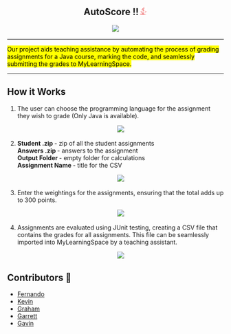 <h2 align="center"> AutoScore !!<img src="https://github.com/devicons/devicon/blob/master/icons/java/java-plain.svg" alt="java" width="20" height="20"/></h2>

<p align="center"><img height="250px" src="https://github.com/kevinyejoonlee/AutoScore/assets/73869929/a542f062-821b-49c8-ad2d-408c1496b907"/></p>
<hr>
<p><mark>Our project aids teaching assistance by automating the process of grading assignments for a Java course, marking the code, and seamlessly submitting the grades to MyLearningSpace.</mark></p>
<hr>


## How it Works 
<ol>
    <li>The user can choose the programming language for the assignment they wish to grade (Only Java is available). 
        <p align="center"> 
        <img height="250px" src="https://github.com/kevinyejoonlee/AutoScore/assets/73869929/85bb85ed-cf8f-4476-b79f-519b17957f8e"/>
    </p>
    </li>
    <li>
        <strong>Student .zip </strong>- zip of all the student assignments<br>
        <strong>Answers .zip </strong>- answers to the assignment<br>
        <strong>Output Folder </strong>- empty folder for calculations<br>
        <strong>Assignment Name </strong>- title for the CSV<br>
        <p align="center"> 
            <img height="250px" src="https://github.com/kevinyejoonlee/AutoScore/assets/73869929/41078f55-be0b-4bb0-bb1c-0d196d5402a6"/>
        </p>
    </li>
    <li> Enter the weightings for the assignments, ensuring that the total adds up to 300 points.
        <p align="center"> 
            <img width="400px" src="https://github.com/kevinyejoonlee/AutoScore/assets/73869929/dda5a4d8-1f01-456c-bf17-0bba3af4a0fa"/>
        </p>
    </li>
    <li> Assignments are evaluated using JUnit testing, creating a CSV file that contains the grades for all assignments. This file can be seamlessly imported into MyLearningSpace by a teaching assistant.
        <p align="center"> 
            <img width="400px" src="https://github.com/kevinyejoonlee/AutoScore/assets/73869929/f9d988d0-c33b-43ba-9dc6-2d324d5bf91a"/>
        </p>
    </li>
  
    
</ol>


## Contributors 🎤

- [Fernando](https://github.com/FGNV18)<br/>
- [Kevin](https://github.com/kevinyejoonlee)<br/>
- [Graham](https://github.com/Nicholls164)<br/>
- [Garrett](https://github.com/gwstover10)<br/>
- [Gavin](https://github.com/gw210932770)<br/>


